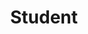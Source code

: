 ---
name: 'Edwin Villalba'
firstname: 'Edwin'
title: 'Student'
company: 'Art Institute of Atlanta'
image: 'assets/images/speakers/edwin-villalba.jpg'
social:
  - name: 'instagram'
    famod: ''
    url: 'https://www.instagram.com/edwinv.design/'
---